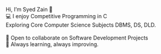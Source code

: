 Hi, I’m Syed Zain 👋 
<br>
💻 I enjoy Competitive Programming in C 
<br>
Exploring Core Computer Science Subjects DBMS, DS, DLD.
<br>  
🤝 Open to collaborate on Software Development Projects 
<br>
🚀 Always learning, always improving.